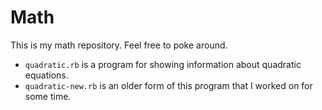 # Math

This is my math repository. Feel free to poke around.

 - `quadratic.rb` is a program for showing information about quadratic equations.
 - `quadratic-new.rb` is an older form of this program that I worked on for some time.
